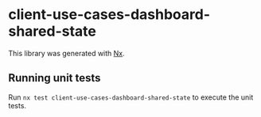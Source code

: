 # client-use-cases-dashboard-shared-state

This library was generated with [Nx](https://nx.dev).

## Running unit tests

Run `nx test client-use-cases-dashboard-shared-state` to execute the unit tests.
